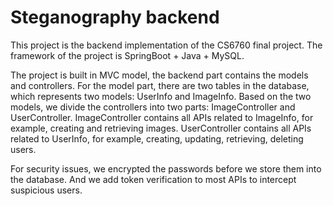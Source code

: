 # Steganography backend

This project is the backend implementation of the CS6760 final project. The framework of the project is 
SpringBoot + Java + MySQL.

The project is built in MVC model, the backend part contains the models and controllers. For the model 
part, there are two tables in the database, which represents two models: UserInfo and ImageInfo. Based 
on the two models, we divide the controllers into two parts: ImageController and UserController. 
ImageController contains all APIs related to ImageInfo, for example, creating and retrieving images.
UserController contains all APIs related to UserInfo, for example, creating, updating, retrieving, 
deleting users.

For security issues, we encrypted the passwords before we store them into the database. And we add token
verification to most APIs to intercept suspicious users.